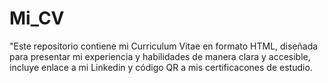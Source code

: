 # Mi_CV
"Este repositorio contiene mi Curriculum Vitae en formato HTML, diseñada para presentar mi experiencia y habilidades de manera clara y accesible, incluye enlace a mi Linkedin y código QR a mis certificacones de estudio.
